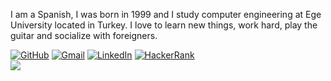 I am a Spanish, I was born in 1999 and I study computer engineering at Ege University located in Turkey. I love to learn new things, work hard, play the guitar and socialize with foreigners.

[![GitHub](https://img.shields.io/badge/github-%23121011.svg?style=for-the-badge&logo=github&logoColor=white)](https://github.com/andresrodriguez55) 
 [![Gmail](https://img.shields.io/badge/Gmail-D14836?style=for-the-badge&logo=gmail&logoColor=white)](mailto:andrescalderonn1995@gmail.com) [![LinkedIn](https://img.shields.io/badge/linkedin-%230077B5.svg?style=for-the-badge&logo=linkedin&logoColor=white)](https://www.linkedin.com/in/andr%C3%A9s-arturo-rodr%C3%ADguez-calder%C3%B3n-623873197/) 
 [![HackerRank](https://img.shields.io/badge/-Hackerrank-2EC866?style=for-the-badge&logo=HackerRank&logoColor=white)](https://www.hackerrank.com/andrescalderon55)  
 [<img src="https://www.vectorlogo.zone/logos/kaggle/kaggle-ar21.svg?logo=LOGO">](https://www.kaggle.com/andrescalderon55) 